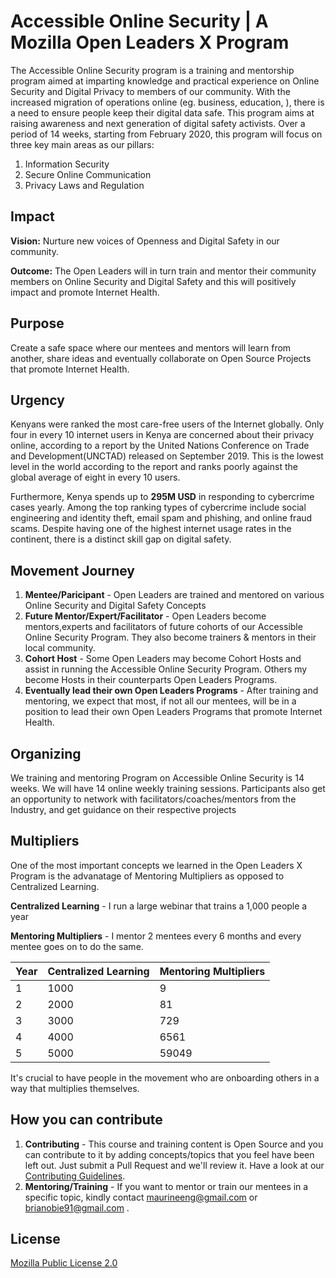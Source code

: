 # Accessible Online Security | A Mozilla Open Leaders X Program 

The Accessible Online Security program is a training and mentorship program aimed at imparting knowledge and practical experience on Online Security and Digital Privacy to members of our community. With the increased migration of operations online (eg. business, education, ), there is a need to ensure people keep their digital data safe. This program aims at raising awareness and next generation of digital safety activists. Over a period of 14 weeks, starting from February 2020, this program will focus on three key main areas as our pillars:
1. Information Security
2. Secure Online Communication
3. Privacy Laws and Regulation 

## Impact ##
__Vision:__ Nurture new voices of Openness and Digital Safety in our community. 

__Outcome:__ The Open Leaders will in turn train and mentor their community members on Online Security and Digital Safety and this will positively impact and promote Internet Health. 

## Purpose ##
Create a safe space where our mentees and mentors will learn from another, share ideas and eventually collaborate on Open Source Projects that promote Internet Health.

## Urgency ##
Kenyans were ranked the most care-free users of the Internet globally. Only four in every 10 internet users in Kenya are concerned about their privacy online, according to a report by the United Nations Conference on Trade and Development(UNCTAD) released on September 2019. This is the lowest level in the world according to the report and ranks poorly against the global average of eight in every 10 users. 

Furthermore, Kenya spends up to __295M USD__ in responding to cybercrime cases yearly. Among the top ranking types of cybercrime include social engineering and identity theft, email spam and phishing, and online fraud scams. Despite having one of the highest internet usage rates in the continent, there is a distinct skill gap on digital safety. 

## Movement Journey ##
1. __Mentee/Paricipant__ - Open Leaders are trained and mentored on various Online Security and Digital Safety Concepts
2. __Future Mentor/Expert/Facilitator__ - Open Leaders become mentors,experts and facilitators of future cohorts of our Accessible Online Security Program. They also become trainers & mentors in their local community.
3. __Cohort Host__ - Some Open Leaders may become Cohort Hosts and assist in running the Accessible Online Security Program. Others my become Hosts in their counterparts Open Leaders Programs.   
4. __Eventually lead their own Open Leaders Programs__ - After training and mentoring, we expect that most, if not all our mentees, will be in a position to lead their own Open Leaders Programs that promote Internet Health.

## Organizing ##
We training and mentoring Program on Accessible Online Security is 14 weeks. We will have 14 online weekly training sessions. Participants also get an opportunity to network with facilitators/coaches/mentors from the Industry, and get guidance on their respective projects

## Multipliers ##

One of the most important concepts we learned in the Open Leaders X Program is the advanatage of Mentoring Multipliers as opposed to Centralized Learning. 

__Centralized Learning__ - I run a large webinar that trains a 1,000 people a year

__Mentoring Multipliers__ - I mentor 2 mentees every 6 months and every mentee goes on to do the same.

Year   | Centralized Learning  | Mentoring Multipliers
-------| --------------------  |-----------------------
1      |    1000               | 9
2      |    2000               | 81
3      |    3000               | 729
4      |    4000               | 6561
5      |    5000               | 59049

It's crucial to have people in the movement who are onboarding others in a way that multiplies themselves. 

## How you can contribute ##
1. __Contributing__ - This course and training content is Open Source and you can contribute to it by adding concepts/topics that you feel have been left out. Just submit a Pull Request and we'll review it. Have a look at our [Contributing Guidelines](https://github.com/the-mind/OnlineSecurity/blob/master/CONTRIBUTING.md).
2. __Mentoring/Training__ - If you want to mentor or train our mentees in a specific topic, kindly contact maurineeng@gmail.com or brianobie91@gmail.com .

## License ##
[Mozilla Public License 2.0](https://github.com/the-mind/OnlineSecurity/blob/master/LICENSE)

  
